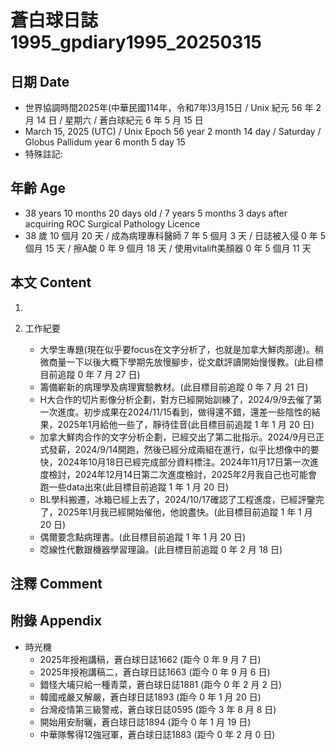 [_metadata_:encoding]: - "utf-8"
[_metadata_:language]: - "zh-Hant-TW"
[_metadata_:fileformat]: - "markdown"
[_metadata_:MIME_type]: - "text/plain"
[_metadata_:markdown_version]: - "commonmark version 0.30"
[_metadata_:markdown_spec]: - "https://spec.commonmark.org/0.30/"

# 蒼白球日誌1995_gpdiary1995_20250315 #

## 日期 Date ##

* 世界協調時間2025年(中華民國114年，令和7年)3月15日 / Unix 紀元 56 年 2 月 14 日 / 星期六 / 蒼白球紀元 6 年 5 月 15 日
* March 15, 2025 (UTC) / Unix Epoch 56 year 2 month 14 day / Saturday / Globus Pallidum year 6 month 5 day 15
* 特殊註記:

## 年齡 Age ##

* 38 years 10 months 20 days old / 7 years 5 months 3 days after acquiring ROC Surgical Pathology Licence
* 38 歲 10 個月 20 天 / 成為病理專科醫師 7 年 5 個月 3 天 / 日誌被入侵 0 年 5 個月 15 天 / 擦A酸 0 年 9 個月 18 天 / 使用vitalift美顏器 0 年 5 個月 11 天

## 本文 Content ##

1. 

2. 工作紀要

    - 大學生專題(現在似乎要focus在文字分析了，也就是加拿大鮮肉那邊)。稍微商量一下以後大概下學期先放慢腳步，從文獻評讀開始慢慢教。(此目標目前追蹤 0 年 7 月 27 日)
    - 籌備嶄新的病理學及病理實驗教材。(此目標目前追蹤 0 年 7 月 21 日)
    - H大合作的切片影像分析企劃，對方已經開始訓練了，2024/9/9去催了第一次進度。初步成果在2024/11/15看到，做得還不錯，還差一些陰性的結果，2025年1月給他一些了，靜待佳音(此目標目前追蹤 1 年 1 月 20 日)
    - 加拿大鮮肉合作的文字分析企劃，已經交出了第二批指示。2024/9月已正式發薪，2024/9/14開跑，然後已經分成兩組在進行，似乎比想像中的要快，2024年10月18日已經完成部分資料標注。2024年11月17日第一次進度檢討，2024年12月14日第二次進度檢討，2025年2月我自己也可能會跑一些data出來(此目標目前追蹤 1 年 1 月 20 日)
    - BL學科搬遷，冰箱已經上去了，2024/10/17確認了工程進度，已經評鑒完了，2025年1月我已經開始催他，他說盡快。(此目標目前追蹤 1 年 1 月 20 日)
    - 偶爾要念點病理書。(此目標目前追蹤 1 年 1 月 20 日)
    - 唸線性代數跟機器學習理論。(此目標目前追蹤 0 年 2 月 18 日)

## 注釋 Comment ##


## 附錄 Appendix ##

* 時光機
    - 2025年授袍講稿，蒼白球日誌1662 (距今 0 年 9 月 7 日)
    - 2025年授袍講稿二，蒼白球日誌1663 (距今 0 年 9 月 6 日)
    - 錯怪大埔只給一種青菜，蒼白球日誌1881 (距今 0 年 2 月 2 日)
    - 韓國戒嚴又解嚴，蒼白球日誌1893 (距今 0 年 1 月 20 日)
    - 台灣疫情第三級警戒，蒼白球日誌0595 (距今 3 年 8 月 8 日)
    - 開始用安耐曬，蒼白球日誌1894 (距今 0 年 1 月 19 日)
    - 中華隊奪得12強冠軍，蒼白球日誌1883 (距今 0 年 2 月 0 日)
